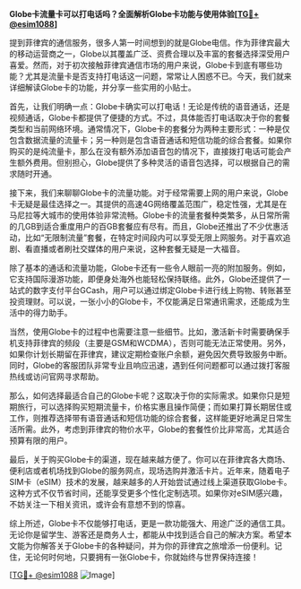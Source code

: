 **Globe卡流量卡可以打电话吗？全面解析Globe卡功能与使用体验[[TG💪+ @esim1088](https://t.me/s/esim1088)]**

提到菲律宾的通信服务，很多人第一时间想到的就是Globe电信。作为菲律宾最大的移动运营商之一，Globe以其覆盖广泛、资费合理以及丰富的套餐选择深受用户喜爱。然而，对于初次接触菲律宾通信市场的用户来说，Globe卡到底有哪些功能？尤其是流量卡是否支持打电话这一问题，常常让人困惑不已。今天，我们就来详细解读Globe卡的功能，并分享一些实用的小贴士。

首先，让我们明确一点：Globe卡确实可以打电话！无论是传统的语音通话，还是视频通话，Globe卡都提供了便捷的方式。不过，具体能否打电话取决于你的套餐类型和当前网络环境。通常情况下，Globe卡的套餐分为两种主要形式：一种是仅包含数据流量的流量卡；另一种则是包含语音通话和短信功能的综合套餐。如果你购买的是纯流量卡，那么在没有额外添加语音包的情况下，直接拨打电话可能会产生额外费用。但别担心，Globe提供了多种灵活的语音包选择，可以根据自己的需求随时开通。

接下来，我们来聊聊Globe卡的流量功能。对于经常需要上网的用户来说，Globe卡无疑是最佳选择之一。其提供的高速4G网络覆盖范围广，稳定性强，尤其是在马尼拉等大城市的使用体验非常流畅。Globe卡的流量套餐种类繁多，从日常所需的几GB到适合重度用户的百GB套餐应有尽有。而且，Globe还推出了不少优惠活动，比如“无限制流量”套餐，在特定时间段内可以享受无限上网服务。对于喜欢追剧、看直播或者刷社交媒体的用户来说，这种套餐无疑是一大福音。

除了基本的通话和流量功能，Globe卡还有一些令人眼前一亮的附加服务。例如，它支持国际漫游功能，即便身处海外也能轻松保持联络。此外，Globe还提供了一站式的数字支付平台GCash，用户可以通过绑定Globe卡进行线上购物、转账甚至投资理财。可以说，一张小小的Globe卡，不仅能满足日常通讯需求，还能成为生活中的得力助手。

当然，使用Globe卡的过程中也需要注意一些细节。比如，激活新卡时需要确保手机支持菲律宾的频段（主要是GSM和WCDMA），否则可能无法正常使用。另外，如果你计划长期留在菲律宾，建议定期检查账户余额，避免因欠费导致服务中断。同时，Globe的客服团队非常专业且响应迅速，遇到任何问题都可以通过拨打客服热线或访问官网寻求帮助。

那么，如何选择最适合自己的Globe卡呢？这取决于你的实际需求。如果你只是短期旅行，可以选择购买短期流量卡，价格实惠且操作简便；而如果打算长期居住或工作，则推荐选择带有语音通话和短信功能的综合套餐，这样能更好地满足日常生活所需。此外，考虑到菲律宾的物价水平，Globe的套餐性价比非常高，尤其适合预算有限的用户。

最后，关于购买Globe卡的渠道，现在越来越方便了。你可以在菲律宾各大商场、便利店或者机场找到Globe的服务网点，现场选购并激活卡片。近年来，随着电子SIM卡（eSIM）技术的发展，越来越多的人开始尝试通过线上渠道获取Globe卡。这种方式不仅节省时间，还能享受更多个性化定制选项。如果你对eSIM感兴趣，不妨关注一下相关资讯，或许会有意想不到的惊喜。

综上所述，Globe卡不仅能够打电话，更是一款功能强大、用途广泛的通信工具。无论你是留学生、游客还是商务人士，都能从中找到适合自己的解决方案。希望本文能为你解答关于Globe卡的各种疑问，并为你的菲律宾之旅增添一份便利。记住，无论何时何地，只要拥有一张Globe卡，你就始终与世界保持连接！

[[TG💪+ @esim1088](https://t.me/s/esim1088) ![Image](https://i.postimg.cc/4NQfJmqS/Snipaste-2025-05-13-00-14-12.png)]